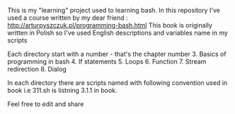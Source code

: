 This is my "learning" project used to learning bash.
In this repository I've used a course written by my 
dear friend : http://arturpyszczuk.pl/programming-bash.html
This book is originally written in Polish so I've used English 
descriptions and variables name in my scripts

Each directory start with a number - that's the chapter number
3. Basics of programming in bash
4. If statements
5. Loops
6. Function
7. Stream redirection
8. Dialog 

In each directory there are scripts named with following convention used in book
i.e 311.sh is listning 3.1.1 in book.

Feel free to edit and share

